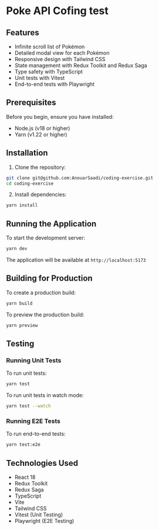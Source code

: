 # Poke API Cofing test

## Features

- Infinite scroll list of Pokémon
- Detailed modal view for each Pokémon
- Responsive design with Tailwind CSS
- State management with Redux Toolkit and Redux Saga
- Type safety with TypeScript
- Unit tests with Vitest
- End-to-end tests with Playwright

## Prerequisites

Before you begin, ensure you have installed:
- Node.js (v18 or higher)
- Yarn (v1.22 or higher)

## Installation

1. Clone the repository:
```bash
git clone git@github.com:AnouarSaadi/coding-exercise.git
cd coding-exercise
```

2. Install dependencies:
```bash
yarn install
```

## Running the Application

To start the development server:

```bash
yarn dev
```

The application will be available at `http://localhost:5173`

## Building for Production

To create a production build:

```bash
yarn build
```

To preview the production build:

```bash
yarn preview
```

## Testing

### Running Unit Tests

To run unit tests:

```bash
yarn test
```

To run unit tests in watch mode:

```bash
yarn test --watch
```

### Running E2E Tests

To run end-to-end tests:

```bash
yarn test:e2e
```

## Technologies Used

- React 18
- Redux Toolkit
- Redux Saga
- TypeScript
- Vite
- Tailwind CSS
- Vitest (Unit Testing)
- Playwright (E2E Testing)

